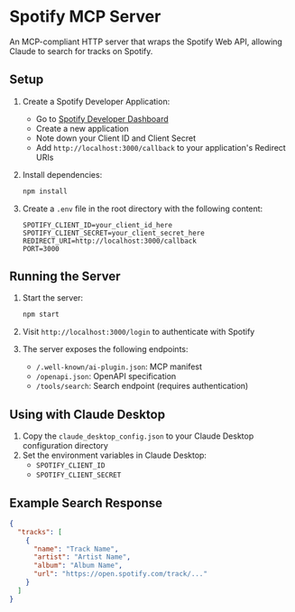 # Spotify MCP Server

An MCP-compliant HTTP server that wraps the Spotify Web API, allowing Claude to search for tracks on Spotify.

## Setup

1. Create a Spotify Developer Application:
   - Go to [Spotify Developer Dashboard](https://developer.spotify.com/dashboard)
   - Create a new application
   - Note down your Client ID and Client Secret
   - Add `http://localhost:3000/callback` to your application's Redirect URIs

2. Install dependencies:
   ```bash
   npm install
   ```

3. Create a `.env` file in the root directory with the following content:
   ```
   SPOTIFY_CLIENT_ID=your_client_id_here
   SPOTIFY_CLIENT_SECRET=your_client_secret_here
   REDIRECT_URI=http://localhost:3000/callback
   PORT=3000
   ```

## Running the Server

1. Start the server:
   ```bash
   npm start
   ```

2. Visit `http://localhost:3000/login` to authenticate with Spotify

3. The server exposes the following endpoints:
   - `/.well-known/ai-plugin.json`: MCP manifest
   - `/openapi.json`: OpenAPI specification
   - `/tools/search`: Search endpoint (requires authentication)

## Using with Claude Desktop

1. Copy the `claude_desktop_config.json` to your Claude Desktop configuration directory
2. Set the environment variables in Claude Desktop:
   - `SPOTIFY_CLIENT_ID`
   - `SPOTIFY_CLIENT_SECRET`

## Example Search Response

```json
{
  "tracks": [
    {
      "name": "Track Name",
      "artist": "Artist Name",
      "album": "Album Name",
      "url": "https://open.spotify.com/track/..."
    }
  ]
}
```